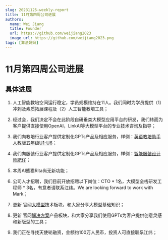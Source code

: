 ```yaml
---
slug: 20231125-weekly-report
title: 11月第四周公司进展
authors:
  name: Wei Jiang
  title: Founder
  url: https://github.com/weijiang2023
  image_url: https://github.com/weijiang2023.png
tags: [算法妈妈]
---
```


# 11月第四周公司进展
## 具体进展

1. 人工智能教培空间运行稳定，学员规模维持在11人。我们同时为学员提供（1）冲刺及素质拓展课程及（2）人工智能教培工具；

2. 经过会，我们决定不会在此阶段自研垂类大模型应用平台的研发，我们转而为客户提供直接使用OpenAI，LinkAI等大模型平台的专业技术咨询及指导；

3. 我们向教培行业客户提供定制化GPTs产品及相应服务，样例：[英语教培助手人教版五年级U1-U6](https://chat.openai.com/g/g-6hiuh8xlq-ying-yu-jiao-pei-zhu-shou-ren-jiao-ban-wu-nian-ji-u1-u6)；

4. 我们向服装行业客户提供定制化GPTs产品及相应服务，样例：[智能服装设计师肥仔](https://chat.openai.com/g/g-5qFmxpbEX-zhi-neng-fu-zhuang-she-ji-shi-fei-zi)；

5. 本周AI熊猫Rita尚无新功能；

6. 公司人才招聘，我们目前开放招聘以下岗位：CTO * 1名，大模型全栈研发工程师 * 3名，有意者请联系江纬。We are looking forward to work with Mark；

7. 更新 官网[大模型](https://www.Suanfamama.com/docs/llm-basics/welcome)技术板块，和大家分享大模型基础知识；

8. 更新 官网[解决方案](https://www.Suanfamama.com/docs/gpts/intro)产品板块，和大家分享我们使用GPTs为客户提供创意灵感和新版型的工具；

9. 我们正在寻找天使轮融资，金额约100万人民币，投资人可直接联系江纬；